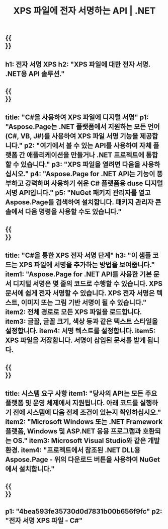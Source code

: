 ﻿---
translation: true
template: /_templates/_signature-child-net.md
title: XPS 파일에 전자 서명하는 API | .NET
url: /net/signature/xps/
aliases: /net/signature/
description: ".NET Framework 플랫폼, Windows 및 ASP.NET 응용 프로그램에서 XPS 문서에 전자 서명하기 위한 C# 소스 코드. XPS 서명 기능을 위한 간단한 API."
informat: XPS
---

{{<section banner>}}
---
h1: 전자 서명 XPS
h2: "XPS 파일에 대한 전자 서명. .NET용 API 솔루션."
---

{{<section overview>}}
---
title: "C#을 사용하여 XPS 파일에 디지털 서명"
p1: "Aspose.Page는 .NET 플랫폼에서 지원하는 모든 언어(C#, VB, J#)를 사용하여 XPS 파일 서명 기능을 제공합니다."
p2: "여기에서 볼 수 있는 API를 사용하여 자체 플랫폼 간 애플리케이션을 만들거나 .NET 프로젝트에 통합할 수 있습니다."
p3: "XPS 파일을 열려면 다음을 사용하십시오."
p4: "Aspose.Page for .NET API는 기능이 풍부하고 강력하며 사용하기 쉬운 C# 플랫폼용 duse 디지털 서명 API입니다."
p5: "NuGet 패키지 관리자를 열고 Aspose.Page를 검색하여 설치합니다. 패키지 관리자 콘솔에서 다음 명령을 사용할 수도 있습니다."
---

{{<section feature1>}}
---
title: "C#을 통한 XPS 전자 서명 단계"
h3: "이 샘플 코드는 XPS 파일에 서명을 추가하는 방법을 보여줍니다."
item1: "Aspose.Page for .NET API를 사용한 기본 문서 디지털 서명은 몇 줄의 코드로 수행할 수 있습니다. XPS 문서에 쉽게 전자 서명할 수 있습니다. XPS 전자 서명은 텍스트, 이미지 또는 그림 기반 서명이 될 수 있습니다."
item2: 전체 경로로 모든 XPS 파일을 로드합니다.
item3: 글꼴, 글꼴 크기, 색상 등과 같은 텍스트 스타일을 설정합니다.
item4: 서명 텍스트를 설정합니다.
item5: XPS 파일을 저장합니다. 서명이 삽입된 문서를 받게 됩니다.
---

{{<section feature2>}}
---
title: 시스템 요구 사항
item1: "당사의 API는 모든 주요 플랫폼 및 운영 체제에서 지원됩니다. 아래 코드를 실행하기 전에 시스템에 다음 전제 조건이 있는지 확인하십시오."
item2: "Microsoft Windows 또는 .NET Framework 플랫폼, Windows 및 ASP.NET 응용 프로그램과 호환되는 OS."
item3: Microsoft Visual Studio와 같은 개발 환경.
item4: "프로젝트에서 참조된 .NET DLL용 Aspose.Page - 위의 다운로드 버튼을 사용하여 NuGet에서 설치합니다."
---

{{<section gist>}}
---
p1: "4bea593fe35730d0d7831b00b656f9fc"
p2: "전자 서명 XPS 파일 - C#"
--- 
